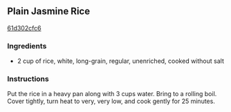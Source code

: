 ## Plain Jasmine Rice

[61d302cfc6](http://www.epicurious.com/recipes/food/views/plain-jasmine-rice-373864)

### Ingredients

 - 2 cup of rice, white, long-grain, regular, unenriched, cooked without salt

### Instructions

Put the rice in a heavy pan along with 3 cups water. Bring to a rolling boil. Cover tightly, turn heat to very, very low, and cook gently for 25 minutes.